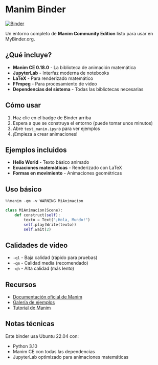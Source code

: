 # Manim Binder

[![Binder](https://mybinder.org/badge_logo.svg)](https://mybinder.org/v2/gh/erchulo/manim-binder/HEAD)

Un entorno completo de **Manim Community Edition** listo para usar en MyBinder.org.

## ¿Qué incluye?

- **Manim CE 0.18.0** - La biblioteca de animación matemática
- **JupyterLab** - Interfaz moderna de notebooks
- **LaTeX** - Para renderizado matemático
- **FFmpeg** - Para procesamiento de video
- **Dependencias del sistema** - Todas las bibliotecas necesarias

## Cómo usar

1. Haz clic en el badge de Binder arriba
2. Espera a que se construya el entorno (puede tomar unos minutos)
3. Abre `test_manim.ipynb` para ver ejemplos
4. ¡Empieza a crear animaciones!

## Ejemplos incluidos

- **Hello World** - Texto básico animado
- **Ecuaciones matemáticas** - Renderizado con LaTeX
- **Formas en movimiento** - Animaciones geométricas

## Uso básico

```python
%%manim -qm -v WARNING MiAnimacion

class MiAnimacion(Scene):
    def construct(self):
        texto = Text("¡Hola, Mundo!")
        self.play(Write(texto))
        self.wait(2)
```

## Calidades de video

- `-ql` - Baja calidad (rápido para pruebas)
- `-qm` - Calidad media (recomendado)
- `-qh` - Alta calidad (más lento)

## Recursos

- [Documentación oficial de Manim](https://docs.manim.community/)
- [Galería de ejemplos](https://docs.manim.community/en/stable/examples.html)
- [Tutorial de Manim](https://docs.manim.community/en/stable/tutorials.html)

## Notas técnicas

Este binder usa Ubuntu 22.04 con:
- Python 3.10
- Manim CE con todas las dependencias
- JupyterLab optimizado para animaciones matemáticas
